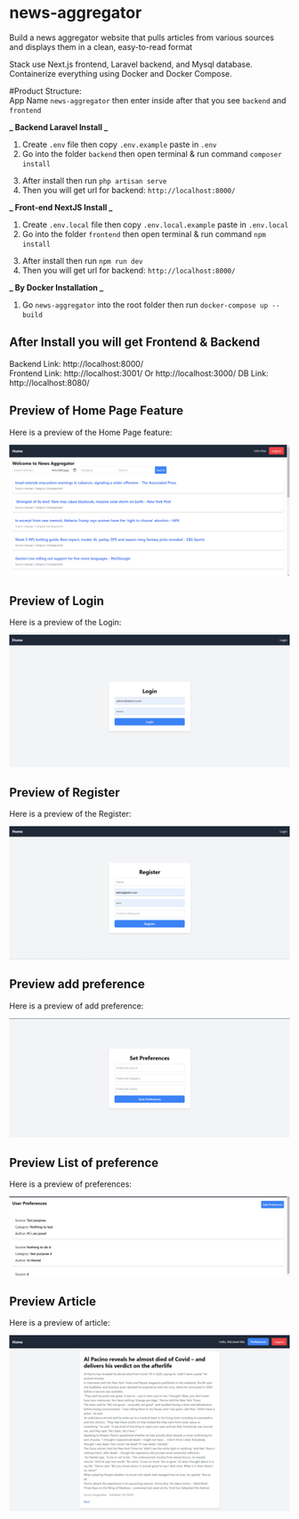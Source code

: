 # news-aggregator

Build a news
aggregator website that pulls articles from various sources and displays them in a clean,
easy-to-read format

Stack use Next.js frontend, Laravel backend, and Mysql database. Containerize everything using Docker and Docker Compose.

#Product Structure: <br>
App Name `news-aggregator` then enter inside after that you see `backend` and `frontend`

**_ Backend Laravel Install _**

1. Create `.env` file then copy `.env.example` paste in `.env`
2. Go into the folder `backend` then open terminal & run command `composer install`

3) After install then run `php artisan serve`
4) Then you will get url for backend: `http://localhost:8000/`

**_ Front-end NextJS Install _**

1. Create `.env.local` file then copy `.env.local.example` paste in `.env.local`
2. Go into the folder `frontend` then open terminal & run command `npm install`

3) After install then run `npm run dev`
4) Then you will get url for backend: `http://localhost:8000/`

**_ By Docker Installation _**

1. Go `news-aggregator` into the root folder then run `docker-compose up --build`

## After Install you will get Frontend & Backend

Backend Link: http://localhost:8000/ <br>
Frontend Link: http://localhost:3001/
Or http://localhost:3000/
DB Link: http://localhost:8080/

## Preview of Home Page Feature

Here is a preview of the Home Page feature:

![Home Pack Feature](https://github.com/itjewel/news-aggregator/blob/main/screenshort/homePage.png)

## Preview of Login

Here is a preview of the Login:

![Login Page](https://github.com/itjewel/news-aggregator/blob/main/screenshort/login.png)

## Preview of Register

Here is a preview of the Register:

![Register Page](https://github.com/itjewel/news-aggregator/blob/main/screenshort/register.png)

## Preview add preference

Here is a preview of add preference:

![Preference](https://github.com/itjewel/news-aggregator/blob/main/screenshort/add_preference.png)

## Preview List of preference

Here is a preview of preferences:

![Preferences](https://github.com/itjewel/news-aggregator/blob/main/screenshort/preferences.png)

## Preview Article

Here is a preview of article:

![Article](https://github.com/itjewel/news-aggregator/blob/main/screenshort/article_details.png)
